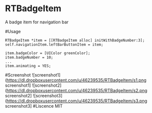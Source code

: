 RTBadgeItem
===========

A badge item for navigation bar

#Usage

    RTBadgeItem *item = [[RTBadgeItem alloc] initWithBadgeNumber:3];
    self.navigationItem.leftBarButtonItem = item;
    
    item.badgeColor = [UIColor greenColor];
    item.badgeNumber = 10;
    ...
    item.animating = YES;

#Screenshot
![screenshot1](https://dl.dropboxusercontent.com/u/46239535/RTBadgeItem/s1.png screenshot1]
![screenshot2](https://dl.dropboxusercontent.com/u/46239535/RTBadgeItem/s2.png screenshot2]
![screenshot3](https://dl.dropboxusercontent.com/u/46239535/RTBadgeItem/s3.png screenshot3]
#Liscence
MIT

